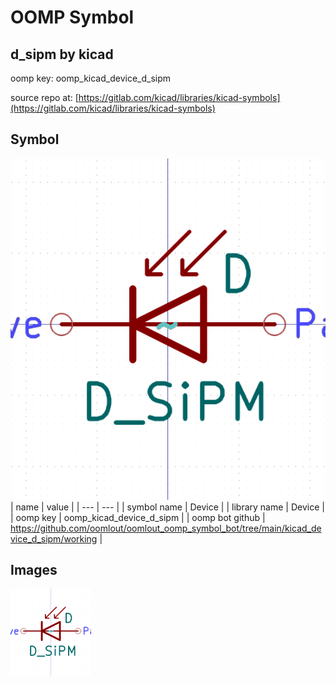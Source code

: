 # OOMP Symbol  
## d_sipm  by kicad  
  
oomp key: oomp_kicad_device_d_sipm  
  
source repo at: [https://gitlab.com/kicad/libraries/kicad-symbols](https://gitlab.com/kicad/libraries/kicad-symbols)  
## Symbol  
  
[![working.png](working_600.png)](working.png)  
| name | value | 
| --- | --- | 
| symbol name | Device | 
| library name | Device | 
| oomp key | oomp_kicad_device_d_sipm | 
| oomp bot github | https://github.com/oomlout/oomlout_oomp_symbol_bot/tree/main/kicad_device_d_sipm/working | 
## Images  
  
[![working.png](working_140.png)](working.png)  
